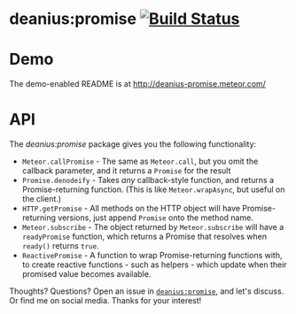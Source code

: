# deanius:promise [![Build Status](https://secure.travis-ci.org/deanius/meteor-promise.png?branch=master)](https://travis-ci.org/deanius/meteor-promise)

# Demo
The demo-enabled README is at http://deanius-promise.meteor.com/

# API

The *deanius:promise* package gives you the following functionality:

  - `Meteor.callPromise` - The same as `Meteor.call`, but you omit the callback parameter, and it returns a `Promise` for the result
  - `Promise.denodeify` - Takes *any* callback-style function, and returns a Promise-returning function. (This is like `Meteor.wrapAsync`, but useful on the client.)
  - `HTTP.getPromise` - All methods on the HTTP object will have Promise-returning versions, just append `Promise` onto the method name.
  - `Meteor.subscribe` - The object returned by `Meteor.subscribe` will have a `readyPromise` function, which returns a Promise that resolves when `ready()` returns `true`.
  - `ReactivePromise` - A function to wrap Promise-returning functions with, to create reactive functions - such as helpers - which update when their promised value becomes available.


Thoughts? Questions? Open an issue in [`deanius:promise`](https://github.com/deanius/meteor-promise), and let's discuss. Or find me on social media. Thanks for your interest!

